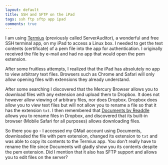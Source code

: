 ```yaml
---
layout: default
title: SSH and SFTP on the iPad
tags: ssh ftp sftp app ipad
comments: true
---
```


I am using [Termius](https://itunes.apple.com/br/app/server-auditor-ssh-client/id549039908?l=en&mt=8) (previously called ServerAuditor), a wonderful and free SSH terminal app, on my iPad to access a Linux box. I needed to get the text contents (certificate) of a pem file into the app for authentication. I originally received the file by e-mail and had no app that would open the pem extension.

After some fruitless attempts, I realized that the iPad has absolutely no app to view arbitrary text files. Browsers such as Chrome and Safari will only allow opening files with extensions they already understand.

After some searching I discovered that the Mercury Browser allows you to download files with any extension and upload them to Dropbox. It does not however allow viewing of arbitrary files, nor does Dropbox. Dropbox does allow you to view text files but will not allow you to rename a file so that it has the extension `txt`. I then remembered that [Documents by Readdle](https://itunes.apple.com/br/app/documents-by-readdle/id364901807?l=en&mt=8) allows you to rename files in Dropbox, and discovered that its built-in browser (Mobile Safari for all purposes) allows downloading files.

So there you go - I accessed my GMail account using Documents, downloaded the file with pem extension, changed its extension to `txt` and was able to copy its contents to the Termius app. You don't really have to rename the file since Documents will gladly show you its contents despite the pem extension. Did I mention that it also has SFTP support and allows you to edit files on the server?
